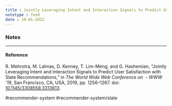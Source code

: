 ```yaml
---
title : Jointly Leveraging Intent and Interaction Signals to Predict User Satisfaction with Slate Recommendation
notetype : feed
date : 19-01-2022
---
```




### Notes



---
#### Reference

R. Mehrotra, M. Lalmas, D. Kenney, T. Lim-Meng, and G. Hashemian, “Jointly Leveraging Intent and Interaction Signals to Predict User Satisfaction with Slate Recommendations,” in _The World Wide Web Conference on  - WWW ’19_, San Francisco, CA, USA, 2019, pp. 1256–1267. doi: [10.1145/3308558.3313613](https://doi.org/10.1145/3308558.3313613).

#recommender-system #recommender-system/slate 